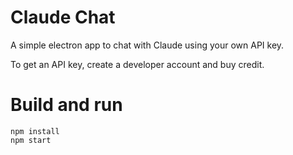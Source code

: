 # Claude Chat
A simple electron app to chat with Claude using your own API key.

To get an API key, create a developer account and buy credit.

# Build and run
```
npm install
npm start
```
